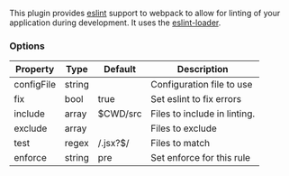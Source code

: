 This plugin provides [eslint](https://eslint.org/) support to webpack to allow for linting of
your application during development. It uses the [eslint-loader](https://github.com/webpack-contrib/eslint-loader).


### Options
| Property      | Type       | Default      | Description                      |
| ------------- | -----------| -------------| ---------------------------------|
| configFile    | string     |              | Configuration file to use        |
| fix           | bool       | true         | Set eslint to fix errors         |
| include       | array      | $CWD/src     | Files to include in linting.     |
| exclude       | array      |              | Files to exclude                 |
| test          | regex      | /\.jsx?$/    | Files to match                   |
| enforce       | string     | pre          | Set enforce for this rule        |
